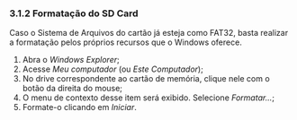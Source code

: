 ### 3.1.2 Formatação do SD Card

Caso o Sistema de Arquivos do cartão já esteja como FAT32, basta realizar a formatação pelos próprios recursos que o Windows oferece.

1. Abra o _Windows Explorer_;
2. Acesse _Meu computador_ (ou _Este Computador_);
3. No drive correspondente ao cartão de memória, clique nele com o botão da direita do mouse;
4. O menu de contexto desse item será exibido. Selecione _Formatar..._;
5. Formate-o clicando em _Iniciar_.